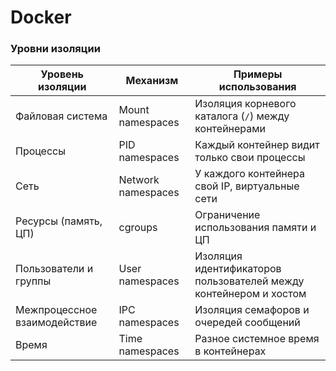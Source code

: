 # Docker

### Уровни изоляции

| Уровень изоляции             | Механизм           | Примеры использования                                             |
| ---------------------------- | ------------------ | ----------------------------------------------------------------- |
| Файловая система             | Mount namespaces   | Изоляция корневого каталога (`/`) между контейнерами              |
| Процессы                     | PID namespaces     | Каждый контейнер видит только свои процессы                       |
| Сеть                         | Network namespaces | У каждого контейнера свой IP, виртуальные сети                    |
| Ресурсы (память, ЦП)         | cgroups            | Ограничение использования памяти и ЦП                             |
| Пользователи и группы        | User namespaces    | Изоляция идентификаторов пользователей между контейнером и хостом |
| Межпроцессное взаимодействие | IPC namespaces     | Изоляция семафоров и очередей сообщений                           |
| Время                        | Time namespaces    | Разное системное время в контейнерах                              |
